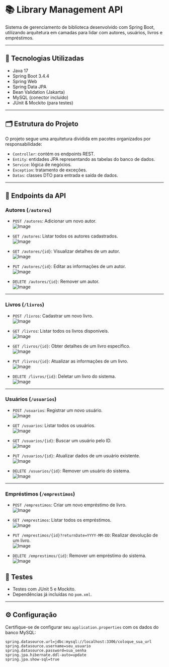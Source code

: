 # 📚 Library Management API

Sistema de gerenciamento de biblioteca desenvolvido com Spring Boot, utilizando arquitetura em camadas para lidar com autores, usuários, livros e empréstimos.

---

## 🚀 Tecnologias Utilizadas

- Java 17
- Spring Boot 3.4.4
- Spring Web
- Spring Data JPA
- Bean Validation (Jakarta)
- MySQL (conector incluído)
- JUnit & Mockito (para testes)

---

## 🗂️ Estrutura do Projeto

O projeto segue uma arquitetura dividida em pacotes organizados por responsabilidade:

- `Controller`: contém os endpoints REST.
- `Entity`: entidades JPA representando as tabelas do banco de dados.
- `Service`: lógica de negócios.
- `Exception`: tratamento de exceções.
- `Datas`: classes DTO para entrada e saída de dados.

---
## 📌 Endpoints da API

###  Autores (`/autores`)

- `POST /autores`: Adicionar um novo autor.  
 ![Image](https://github.com/user-attachments/assets/1c64e39e-ee6c-4ca6-baaa-55ab3f725278)

- `GET /autores`: Listar todos os autores cadastrados.  
![Image](https://github.com/user-attachments/assets/6671a193-0ee4-4ef3-a971-8ac3869f7b36)

- `GET /autores/{id}`: Visualizar detalhes de um autor.  
![Image](https://github.com/user-attachments/assets/80b99204-44f9-45fc-9074-2f2875ee549f)

- `PUT /autores/{id}`: Editar as informações de um autor.  
![Image](https://github.com/user-attachments/assets/6b4c0a36-6af5-4525-87db-d992a4a03f11)

- `DELETE /autores/{id}`: Remover um autor.  
![Image](https://github.com/user-attachments/assets/1b9651af-e399-4289-b2c4-31df4554149f)
---

### Livros (`/livros`)

- `POST /livros`: Cadastrar um novo livro.  
![Image](https://github.com/user-attachments/assets/6a56469e-d659-40c7-b3da-90511005e0f1)

- `GET /livros`: Listar todos os livros disponíveis.  
  ![Image](https://github.com/user-attachments/assets/287a3677-9cb7-4220-b189-8684fe36ac08)

- `GET /livros/{id}`: Obter detalhes de um livro específico.  
 ![Image](https://github.com/user-attachments/assets/ec98d07b-2af6-4cc4-a23e-79fd150dbf54)

- `PUT /livros/{id}`: Atualizar as informações de um livro.  
 ![Image](https://github.com/user-attachments/assets/cc10f822-782a-46cc-b3b9-99818c3ce1ed)

- `DELETE /livros/{id}`: Deletar um livro do sistema.  
![Image](https://github.com/user-attachments/assets/17f088ab-4ebb-4fb8-8e1f-ed7fc5ee44db)

---
###  Usuários (`/usuarios`)

- `POST /usuarios`: Registrar um novo usuário.  
![Image](https://github.com/user-attachments/assets/5fa7f235-7c83-48b5-a0d8-16967fffe151)

- `GET /usuarios`: Listar todos os usuários.  
![Image](https://github.com/user-attachments/assets/ea614aeb-0f53-4ff5-9edf-51b80194c2e7)

- `GET /usuarios/{id}`: Buscar um usuário pelo ID.  
![Image](https://github.com/user-attachments/assets/2fa1411d-e981-485f-a30b-48b7dfcec40e)

- `PUT /usuarios/{id}`: Atualizar dados de um usuário existente.  
![Image](https://github.com/user-attachments/assets/8253a16d-f05f-4e74-9644-413807bea8a6)

- `DELETE /usuarios/{id}`: Remover um usuário do sistema.  
![Image](https://github.com/user-attachments/assets/67c12fc6-93b8-4bc3-8697-9eaaa1ce0cdf)

---
###  Empréstimos (`/emprestimos`)

- `POST /emprestimos`: Criar um novo empréstimo de livro.  
  ![Image](https://github.com/user-attachments/assets/7ff428af-2966-4c5f-9ef3-dd8c6d3479ce)

- `GET /emprestimos`: Listar todos os empréstimos.  
![Image](https://github.com/user-attachments/assets/cc6d9a99-0152-4bf1-9a83-dc9e6e043076)

- `PUT /emprestimos/{id}?returnDate=YYYY-MM-DD`: Realizar devolução de um livro.  
![Image](https://github.com/user-attachments/assets/c829f4ce-6f94-4e2a-90af-1969c8c24564)

- `DELETE /emprestimos/{id}`: Remover um empréstimo do sistema.  
![Image](https://github.com/user-attachments/assets/0e62806d-d5aa-4d94-8b62-ae88f13c6d60)

## 🧪 Testes

- Testes com JUnit 5 e Mockito.
- Dependências já incluídas no `pom.xml`.

---

## ⚙️ Configuração

Certifique-se de configurar seu `application.properties` com os dados do banco MySQL:

```properties
spring.datasource.url=jdbc:mysql://localhost:3306/coloque_sua_url
spring.datasource.username=seu_usuario
spring.datasource.password=sua_senha
spring.jpa.hibernate.ddl-auto=update
spring.jpa.show-sql=true
